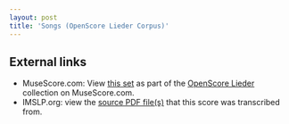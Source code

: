 ```yaml
---
layout: post
title: 'Songs (OpenScore Lieder Corpus)'
---
```


## External links

- MuseScore.com: View [this set] as part of the [OpenScore Lieder] collection on MuseScore.com.
- IMSLP.org: view the [source PDF file(s)][IMSLP] that this score was transcribed from.

[IMSLP]: https://imslp.org/wiki/Special:ReverseLookup/250921
[this set]: https://musescore.com/openscore-lieder-corpus/sets/5103527
[OpenScore Lieder]: https://musescore.com/openscore-lieder-corpus
